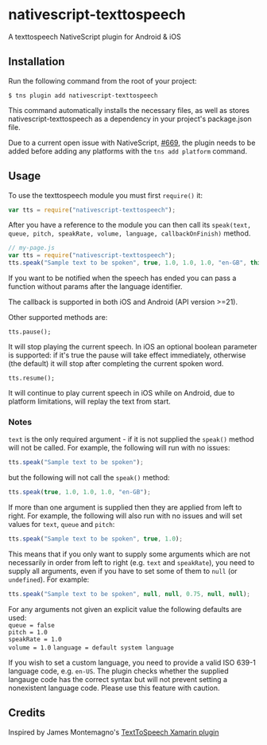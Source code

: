 # nativescript-texttospeech

A texttospeech NativeScript plugin for Android & iOS

## Installation

Run the following command from the root of your project:

```
$ tns plugin add nativescript-texttospeech
```

This command automatically installs the necessary files, as well as stores nativescript-texttospeech as a dependency in your project's package.json file.

Due to a current open issue with NativeScript, [#669](https://github.com/NativeScript/nativescript-cli/issues/669), the plugin needs to be added before adding any platforms with the `tns add platform` command.

## Usage

To use the texttospeech module you must first `require()` it:

```js
var tts = require("nativescript-texttospeech");
```

After you have a reference to the module you can then call its `speak(text, queue, pitch, speakRate, volume, language, callbackOnFinish)` method.

```js
// my-page.js
var tts = require("nativescript-texttospeech");
tts.speak("Sample text to be spoken", true, 1.0, 1.0, 1.0, "en-GB", this.onFinishSpeaking.bind(this));
```

If you want to be notified when the speech has ended you can pass a function without params after the language identifier.

The callback is supported in both iOS and Android (API version >=21).

Other supported methods are:

```
tts.pause(); 
```
It will stop playing the current speech.
In iOS an optional boolean parameter is supported: if it's true the pause will take effect immediately, otherwise (the default) it will stop after completing the current spoken word.

```
tts.resume(); 
```
It will continue to play current speech in iOS while on Android, due to platform limitations, will replay the text from start.


### Notes

`text` is the only required argument - if it is not supplied the `speak()` method will not be called. For example, the following will run with no issues:

```js
tts.speak("Sample text to be spoken");
```

but the following will not call the `speak()` method:

```js
tts.speak(true, 1.0, 1.0, 1.0, "en-GB");
```

If more than one argument is supplied then they are applied from left to right. For example, the following will also run with no issues and will set values for `text`, `queue` and `pitch`:

```js
tts.speak("Sample text to be spoken", true, 1.0);
```

This means that if you only want to supply some arguments which are not necessarily in order from left to right (e.g. `text` and `speakRate`), you need to supply all arguments, even if you have to set some of them to `null` (or `undefined`). For example:

```js
tts.speak("Sample text to be spoken", null, null, 0.75, null, null);
```

For any arguments not given an explicit value the following defaults are used:  
`queue = false`  
`pitch = 1.0`  
`speakRate = 1.0`  
`volume = 1.0` 
`language = default system language`

If you wish to set a custom language, you need to provide a valid ISO 639-1 language code, e.g. `en-US`. The plugin checks whether the supplied langauge code has the correct syntax but will not prevent setting a nonexistent language code. Please use this feature with caution.

## Credits

Inspired by James Montemagno's [TextToSpeech Xamarin plugin](https://github.com/jamesmontemagno/Xamarin.Plugins/tree/master/TextToSpeech)
